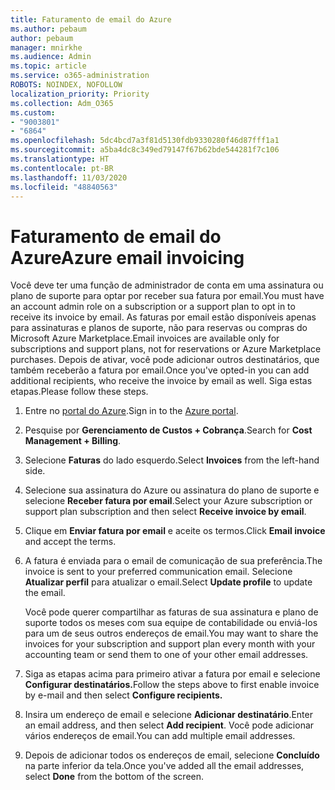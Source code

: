 ```yaml
---
title: Faturamento de email do Azure
ms.author: pebaum
author: pebaum
manager: mnirkhe
ms.audience: Admin
ms.topic: article
ms.service: o365-administration
ROBOTS: NOINDEX, NOFOLLOW
localization_priority: Priority
ms.collection: Adm_O365
ms.custom:
- "9003801"
- "6864"
ms.openlocfilehash: 5dc4bcd7a3f81d5130fdb9330280f46d87fff1a1
ms.sourcegitcommit: a5ba4dc8c349ed79147f67b62bde544281f7c106
ms.translationtype: HT
ms.contentlocale: pt-BR
ms.lasthandoff: 11/03/2020
ms.locfileid: "48840563"
---
```

# <a name="azure-email-invoicing"></a><span data-ttu-id="493f9-102">Faturamento de email do Azure</span><span class="sxs-lookup"><span data-stu-id="493f9-102">Azure email invoicing</span></span>

<span data-ttu-id="493f9-103">Você deve ter uma função de administrador de conta em uma assinatura ou plano de suporte para optar por receber sua fatura por email.</span><span class="sxs-lookup"><span data-stu-id="493f9-103">You must have an account admin role on a subscription or a support plan to opt in to receive its invoice by email.</span></span> <span data-ttu-id="493f9-104">As faturas por email estão disponíveis apenas para assinaturas e planos de suporte, não para reservas ou compras do Microsoft Azure Marketplace.</span><span class="sxs-lookup"><span data-stu-id="493f9-104">Email invoices are available only for subscriptions and support plans, not for reservations or Azure Marketplace purchases.</span></span> <span data-ttu-id="493f9-105">Depois de ativar, você pode adicionar outros destinatários, que também receberão a fatura por email.</span><span class="sxs-lookup"><span data-stu-id="493f9-105">Once you've opted-in you can add additional recipients, who receive the invoice by email as well.</span></span> <span data-ttu-id="493f9-106">Siga estas etapas.</span><span class="sxs-lookup"><span data-stu-id="493f9-106">Please follow these steps.</span></span>

1. <span data-ttu-id="493f9-107">Entre no [portal do Azure](https://portal.azure.com/).</span><span class="sxs-lookup"><span data-stu-id="493f9-107">Sign in to the [Azure portal](https://portal.azure.com/).</span></span>
2. <span data-ttu-id="493f9-108">Pesquise por **Gerenciamento de Custos + Cobrança**.</span><span class="sxs-lookup"><span data-stu-id="493f9-108">Search for **Cost Management + Billing**.</span></span>
3. <span data-ttu-id="493f9-109">Selecione **Faturas** do lado esquerdo.</span><span class="sxs-lookup"><span data-stu-id="493f9-109">Select **Invoices** from the left-hand side.</span></span>
4. <span data-ttu-id="493f9-110">Selecione sua assinatura do Azure ou assinatura do plano de suporte e selecione **Receber fatura por email**.</span><span class="sxs-lookup"><span data-stu-id="493f9-110">Select your Azure subscription or support plan subscription and then select **Receive invoice by email**.</span></span>
5. <span data-ttu-id="493f9-111">Clique em **Enviar fatura por email** e aceite os termos.</span><span class="sxs-lookup"><span data-stu-id="493f9-111">Click **Email invoice** and accept the terms.</span></span>
6. <span data-ttu-id="493f9-112">A fatura é enviada para o email de comunicação de sua preferência.</span><span class="sxs-lookup"><span data-stu-id="493f9-112">The invoice is sent to your preferred communication email.</span></span> <span data-ttu-id="493f9-113">Selecione **Atualizar perfil** para atualizar o email.</span><span class="sxs-lookup"><span data-stu-id="493f9-113">Select **Update profile** to update the email.</span></span>  

    <span data-ttu-id="493f9-114">Você pode querer compartilhar as faturas de sua assinatura e plano de suporte todos os meses com sua equipe de contabilidade ou enviá-los para um de seus outros endereços de email.</span><span class="sxs-lookup"><span data-stu-id="493f9-114">You may want to share the invoices for your subscription and support plan every month with your accounting team or send them to one of your other email addresses.</span></span>  

7. <span data-ttu-id="493f9-115">Siga as etapas acima para primeiro ativar a fatura por email e selecione **Configurar destinatários.**</span><span class="sxs-lookup"><span data-stu-id="493f9-115">Follow the steps above to first enable invoice by e-mail and then select  **Configure recipients.**</span></span>
8. <span data-ttu-id="493f9-116">Insira um endereço de email e selecione **Adicionar destinatário**.</span><span class="sxs-lookup"><span data-stu-id="493f9-116">Enter an email address, and then select **Add recipient**.</span></span> <span data-ttu-id="493f9-117">Você pode adicionar vários endereços de email.</span><span class="sxs-lookup"><span data-stu-id="493f9-117">You can add multiple email addresses.</span></span>
9. <span data-ttu-id="493f9-118">Depois de adicionar todos os endereços de email, selecione **Concluído** na parte inferior da tela.</span><span class="sxs-lookup"><span data-stu-id="493f9-118">Once you've added all the email addresses, select **Done** from the bottom of the screen.</span></span>
